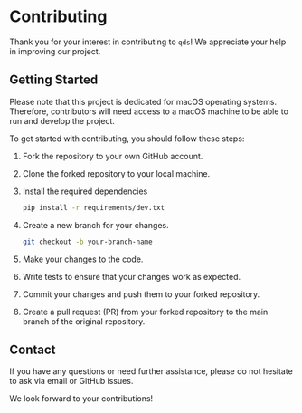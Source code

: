 # Contributing

Thank you for your interest in contributing to `qds`! We appreciate your help in
improving our project.

## Getting Started

Please note that this project is dedicated for macOS operating systems.
Therefore, contributors will need access to a macOS machine to be able to run
and develop the project.

To get started with contributing, you should follow these steps:

1. Fork the repository to your own GitHub account.
1. Clone the forked repository to your local machine.
1. Install the required dependencies

    ```sh
    pip install -r requirements/dev.txt
    ```

1. Create a new branch for your changes.

    ```sh
    git checkout -b your-branch-name
    ```

1. Make your changes to the code.
1. Write tests to ensure that your changes work as expected.
1. Commit your changes and push them to your forked repository.
1. Create a pull request (PR) from your forked repository to the main branch of
   the original repository.

## Contact

If you have any questions or need further assistance, please do not hesitate to ask
via email or GitHub issues.

We look forward to your contributions!
